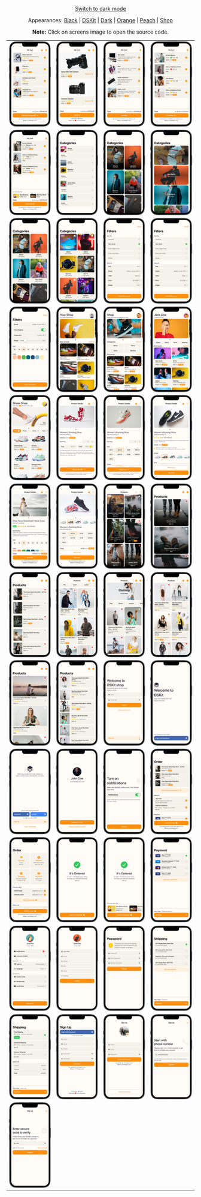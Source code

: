 <p align='center'><a href="ScreensGallery_Retro_dark.md">Switch to dark mode</a></p>
<p align='center'>Appearances:
<a href="ScreensGallery_Black_light.md">Black</a> | <a href="ScreensGallery_DSKit_light.md">DSKit</a> | <a href="ScreensGallery_Dark_light.md">Dark</a> | <a href="ScreensGallery_Orange_light.md">Orange</a> | <a href="ScreensGallery_Peach_light.md">Peach</a> | <a href="ScreensGallery_Shop_light.md">Shop</a>
</p>
<p align='center'><b>Note:</b> Click on screens image to open the source code.</p>
<table style="border-collapse: collapse; border: none;">
<tr>
<td><a href="DSKitExplorer/Screens/./CartScreen1.Retro_light.swift" target="_blank"><img src="Content/Screenshots/./CartScreen1.Retro_light_screenshot_framed.png" class="img-fluid rounded work-image" alt="CartScreen1.Retro_light_screenshot_framed.png"></a></td>
<td><a href="DSKitExplorer/Screens/./CartScreen2.Retro_light.swift" target="_blank"><img src="Content/Screenshots/./CartScreen2.Retro_light_screenshot_framed.png" class="img-fluid rounded work-image" alt="CartScreen2.Retro_light_screenshot_framed.png"></a></td>
<td><a href="DSKitExplorer/Screens/./CartScreen3.Retro_light.swift" target="_blank"><img src="Content/Screenshots/./CartScreen3.Retro_light_screenshot_framed.png" class="img-fluid rounded work-image" alt="CartScreen3.Retro_light_screenshot_framed.png"></a></td>
<td><a href="DSKitExplorer/Screens/./CartScreen4.Retro_light.swift" target="_blank"><img src="Content/Screenshots/./CartScreen4.Retro_light_screenshot_framed.png" class="img-fluid rounded work-image" alt="CartScreen4.Retro_light_screenshot_framed.png"></a></td>
</tr>
<tr>
<td><a href="DSKitExplorer/Screens/./CartScreen5.Retro_light.swift" target="_blank"><img src="Content/Screenshots/./CartScreen5.Retro_light_screenshot_framed.png" class="img-fluid rounded work-image" alt="CartScreen5.Retro_light_screenshot_framed.png"></a></td>
<td><a href="DSKitExplorer/Screens/./Categories1.Retro_light.swift" target="_blank"><img src="Content/Screenshots/./Categories1.Retro_light_screenshot_framed.png" class="img-fluid rounded work-image" alt="Categories1.Retro_light_screenshot_framed.png"></a></td>
<td><a href="DSKitExplorer/Screens/./Categories2.Retro_light.swift" target="_blank"><img src="Content/Screenshots/./Categories2.Retro_light_screenshot_framed.png" class="img-fluid rounded work-image" alt="Categories2.Retro_light_screenshot_framed.png"></a></td>
<td><a href="DSKitExplorer/Screens/./Categories3.Retro_light.swift" target="_blank"><img src="Content/Screenshots/./Categories3.Retro_light_screenshot_framed.png" class="img-fluid rounded work-image" alt="Categories3.Retro_light_screenshot_framed.png"></a></td>
</tr>
<tr>
<td><a href="DSKitExplorer/Screens/./Categories4.Retro_light.swift" target="_blank"><img src="Content/Screenshots/./Categories4.Retro_light_screenshot_framed.png" class="img-fluid rounded work-image" alt="Categories4.Retro_light_screenshot_framed.png"></a></td>
<td><a href="DSKitExplorer/Screens/./Categories5.Retro_light.swift" target="_blank"><img src="Content/Screenshots/./Categories5.Retro_light_screenshot_framed.png" class="img-fluid rounded work-image" alt="Categories5.Retro_light_screenshot_framed.png"></a></td>
<td><a href="DSKitExplorer/Screens/./Filters1.Retro_light.swift" target="_blank"><img src="Content/Screenshots/./Filters1.Retro_light_screenshot_framed.png" class="img-fluid rounded work-image" alt="Filters1.Retro_light_screenshot_framed.png"></a></td>
<td><a href="DSKitExplorer/Screens/./Filters2.Retro_light.swift" target="_blank"><img src="Content/Screenshots/./Filters2.Retro_light_screenshot_framed.png" class="img-fluid rounded work-image" alt="Filters2.Retro_light_screenshot_framed.png"></a></td>
</tr>
<tr>
<td><a href="DSKitExplorer/Screens/./Filters3.Retro_light.swift" target="_blank"><img src="Content/Screenshots/./Filters3.Retro_light_screenshot_framed.png" class="img-fluid rounded work-image" alt="Filters3.Retro_light_screenshot_framed.png"></a></td>
<td><a href="DSKitExplorer/Screens/./HomeScreen1.Retro_light.swift" target="_blank"><img src="Content/Screenshots/./HomeScreen1.Retro_light_screenshot_framed.png" class="img-fluid rounded work-image" alt="HomeScreen1.Retro_light_screenshot_framed.png"></a></td>
<td><a href="DSKitExplorer/Screens/./HomeScreen2.Retro_light.swift" target="_blank"><img src="Content/Screenshots/./HomeScreen2.Retro_light_screenshot_framed.png" class="img-fluid rounded work-image" alt="HomeScreen2.Retro_light_screenshot_framed.png"></a></td>
<td><a href="DSKitExplorer/Screens/./HomeScreen3.Retro_light.swift" target="_blank"><img src="Content/Screenshots/./HomeScreen3.Retro_light_screenshot_framed.png" class="img-fluid rounded work-image" alt="HomeScreen3.Retro_light_screenshot_framed.png"></a></td>
</tr>
<tr>
<td><a href="DSKitExplorer/Screens/./HomeScreen4.Retro_light.swift" target="_blank"><img src="Content/Screenshots/./HomeScreen4.Retro_light_screenshot_framed.png" class="img-fluid rounded work-image" alt="HomeScreen4.Retro_light_screenshot_framed.png"></a></td>
<td><a href="DSKitExplorer/Screens/./ItemDetails1.Retro_light.swift" target="_blank"><img src="Content/Screenshots/./ItemDetails1.Retro_light_screenshot_framed.png" class="img-fluid rounded work-image" alt="ItemDetails1.Retro_light_screenshot_framed.png"></a></td>
<td><a href="DSKitExplorer/Screens/./ItemDetails2.Retro_light.swift" target="_blank"><img src="Content/Screenshots/./ItemDetails2.Retro_light_screenshot_framed.png" class="img-fluid rounded work-image" alt="ItemDetails2.Retro_light_screenshot_framed.png"></a></td>
<td><a href="DSKitExplorer/Screens/./ItemDetails3.Retro_light.swift" target="_blank"><img src="Content/Screenshots/./ItemDetails3.Retro_light_screenshot_framed.png" class="img-fluid rounded work-image" alt="ItemDetails3.Retro_light_screenshot_framed.png"></a></td>
</tr>
<tr>
<td><a href="DSKitExplorer/Screens/./ItemDetails4.Retro_light.swift" target="_blank"><img src="Content/Screenshots/./ItemDetails4.Retro_light_screenshot_framed.png" class="img-fluid rounded work-image" alt="ItemDetails4.Retro_light_screenshot_framed.png"></a></td>
<td><a href="DSKitExplorer/Screens/./ItemDetails5.Retro_light.swift" target="_blank"><img src="Content/Screenshots/./ItemDetails5.Retro_light_screenshot_framed.png" class="img-fluid rounded work-image" alt="ItemDetails5.Retro_light_screenshot_framed.png"></a></td>
<td><a href="DSKitExplorer/Screens/./Items1.Retro_light.swift" target="_blank"><img src="Content/Screenshots/./Items1.Retro_light_screenshot_framed.png" class="img-fluid rounded work-image" alt="Items1.Retro_light_screenshot_framed.png"></a></td>
<td><a href="DSKitExplorer/Screens/./Items2.Retro_light.swift" target="_blank"><img src="Content/Screenshots/./Items2.Retro_light_screenshot_framed.png" class="img-fluid rounded work-image" alt="Items2.Retro_light_screenshot_framed.png"></a></td>
</tr>
<tr>
<td><a href="DSKitExplorer/Screens/./Items3.Retro_light.swift" target="_blank"><img src="Content/Screenshots/./Items3.Retro_light_screenshot_framed.png" class="img-fluid rounded work-image" alt="Items3.Retro_light_screenshot_framed.png"></a></td>
<td><a href="DSKitExplorer/Screens/./Items4.Retro_light.swift" target="_blank"><img src="Content/Screenshots/./Items4.Retro_light_screenshot_framed.png" class="img-fluid rounded work-image" alt="Items4.Retro_light_screenshot_framed.png"></a></td>
<td><a href="DSKitExplorer/Screens/./Items5.Retro_light.swift" target="_blank"><img src="Content/Screenshots/./Items5.Retro_light_screenshot_framed.png" class="img-fluid rounded work-image" alt="Items5.Retro_light_screenshot_framed.png"></a></td>
<td><a href="DSKitExplorer/Screens/./Items6.Retro_light.swift" target="_blank"><img src="Content/Screenshots/./Items6.Retro_light_screenshot_framed.png" class="img-fluid rounded work-image" alt="Items6.Retro_light_screenshot_framed.png"></a></td>
</tr>
<tr>
<td><a href="DSKitExplorer/Screens/./Items7.Retro_light.swift" target="_blank"><img src="Content/Screenshots/./Items7.Retro_light_screenshot_framed.png" class="img-fluid rounded work-image" alt="Items7.Retro_light_screenshot_framed.png"></a></td>
<td><a href="DSKitExplorer/Screens/./Items8.Retro_light.swift" target="_blank"><img src="Content/Screenshots/./Items8.Retro_light_screenshot_framed.png" class="img-fluid rounded work-image" alt="Items8.Retro_light_screenshot_framed.png"></a></td>
<td><a href="DSKitExplorer/Screens/./LogInScreen1.Retro_light.swift" target="_blank"><img src="Content/Screenshots/./LogInScreen1.Retro_light_screenshot_framed.png" class="img-fluid rounded work-image" alt="LogInScreen1.Retro_light_screenshot_framed.png"></a></td>
<td><a href="DSKitExplorer/Screens/./LogInScreen2.Retro_light.swift" target="_blank"><img src="Content/Screenshots/./LogInScreen2.Retro_light_screenshot_framed.png" class="img-fluid rounded work-image" alt="LogInScreen2.Retro_light_screenshot_framed.png"></a></td>
</tr>
<tr>
<td><a href="DSKitExplorer/Screens/./LogInScreen3.Retro_light.swift" target="_blank"><img src="Content/Screenshots/./LogInScreen3.Retro_light_screenshot_framed.png" class="img-fluid rounded work-image" alt="LogInScreen3.Retro_light_screenshot_framed.png"></a></td>
<td><a href="DSKitExplorer/Screens/./LogInScreen4.Retro_light.swift" target="_blank"><img src="Content/Screenshots/./LogInScreen4.Retro_light_screenshot_framed.png" class="img-fluid rounded work-image" alt="LogInScreen4.Retro_light_screenshot_framed.png"></a></td>
<td><a href="DSKitExplorer/Screens/./NotificationsScreen1.Retro_light.swift" target="_blank"><img src="Content/Screenshots/./NotificationsScreen1.Retro_light_screenshot_framed.png" class="img-fluid rounded work-image" alt="NotificationsScreen1.Retro_light_screenshot_framed.png"></a></td>
<td><a href="DSKitExplorer/Screens/./Order1.Retro_light.swift" target="_blank"><img src="Content/Screenshots/./Order1.Retro_light_screenshot_framed.png" class="img-fluid rounded work-image" alt="Order1.Retro_light_screenshot_framed.png"></a></td>
</tr>
<tr>
<td><a href="DSKitExplorer/Screens/./Order2.Retro_light.swift" target="_blank"><img src="Content/Screenshots/./Order2.Retro_light_screenshot_framed.png" class="img-fluid rounded work-image" alt="Order2.Retro_light_screenshot_framed.png"></a></td>
<td><a href="DSKitExplorer/Screens/./Order3.Retro_light.swift" target="_blank"><img src="Content/Screenshots/./Order3.Retro_light_screenshot_framed.png" class="img-fluid rounded work-image" alt="Order3.Retro_light_screenshot_framed.png"></a></td>
<td><a href="DSKitExplorer/Screens/./Order4.Retro_light.swift" target="_blank"><img src="Content/Screenshots/./Order4.Retro_light_screenshot_framed.png" class="img-fluid rounded work-image" alt="Order4.Retro_light_screenshot_framed.png"></a></td>
<td><a href="DSKitExplorer/Screens/./Payment1.Retro_light.swift" target="_blank"><img src="Content/Screenshots/./Payment1.Retro_light_screenshot_framed.png" class="img-fluid rounded work-image" alt="Payment1.Retro_light_screenshot_framed.png"></a></td>
</tr>
<tr>
<td><a href="DSKitExplorer/Screens/./ProfileScreen1.Retro_light.swift" target="_blank"><img src="Content/Screenshots/./ProfileScreen1.Retro_light_screenshot_framed.png" class="img-fluid rounded work-image" alt="ProfileScreen1.Retro_light_screenshot_framed.png"></a></td>
<td><a href="DSKitExplorer/Screens/./ProfileScreen2.Retro_light.swift" target="_blank"><img src="Content/Screenshots/./ProfileScreen2.Retro_light_screenshot_framed.png" class="img-fluid rounded work-image" alt="ProfileScreen2.Retro_light_screenshot_framed.png"></a></td>
<td><a href="DSKitExplorer/Screens/./ProfileScreen3.Retro_light.swift" target="_blank"><img src="Content/Screenshots/./ProfileScreen3.Retro_light_screenshot_framed.png" class="img-fluid rounded work-image" alt="ProfileScreen3.Retro_light_screenshot_framed.png"></a></td>
<td><a href="DSKitExplorer/Screens/./Shipping1.Retro_light.swift" target="_blank"><img src="Content/Screenshots/./Shipping1.Retro_light_screenshot_framed.png" class="img-fluid rounded work-image" alt="Shipping1.Retro_light_screenshot_framed.png"></a></td>
</tr>
<tr>
<td><a href="DSKitExplorer/Screens/./Shipping2.Retro_light.swift" target="_blank"><img src="Content/Screenshots/./Shipping2.Retro_light_screenshot_framed.png" class="img-fluid rounded work-image" alt="Shipping2.Retro_light_screenshot_framed.png"></a></td>
<td><a href="DSKitExplorer/Screens/./SignUpScreen1.Retro_light.swift" target="_blank"><img src="Content/Screenshots/./SignUpScreen1.Retro_light_screenshot_framed.png" class="img-fluid rounded work-image" alt="SignUpScreen1.Retro_light_screenshot_framed.png"></a></td>
<td><a href="DSKitExplorer/Screens/./SignUpScreen2.Retro_light.swift" target="_blank"><img src="Content/Screenshots/./SignUpScreen2.Retro_light_screenshot_framed.png" class="img-fluid rounded work-image" alt="SignUpScreen2.Retro_light_screenshot_framed.png"></a></td>
<td><a href="DSKitExplorer/Screens/./SignUpScreen3.Retro_light.swift" target="_blank"><img src="Content/Screenshots/./SignUpScreen3.Retro_light_screenshot_framed.png" class="img-fluid rounded work-image" alt="SignUpScreen3.Retro_light_screenshot_framed.png"></a></td>
</tr>
<tr>
<td><a href="DSKitExplorer/Screens/./SignUpScreen4.Retro_light.swift" target="_blank"><img src="Content/Screenshots/./SignUpScreen4.Retro_light_screenshot_framed.png" class="img-fluid rounded work-image" alt="SignUpScreen4.Retro_light_screenshot_framed.png"></a></td>
</tr>
</table>
